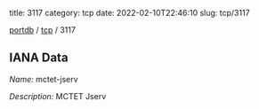 title: 3117
category: tcp
date: 2022-02-10T22:46:10
slug: tcp/3117

[portdb](/) / [tcp](/category/tcp.html) / 3117


## IANA Data

_Name:_ mctet-jserv

_Description:_ MCTET Jserv


